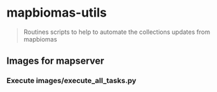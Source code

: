 # mapbiomas-utils

> Routines scripts to help to automate the collections updates from mapbiomas

## **Images for mapserver**

### Execute images/execute_all_tasks.py

